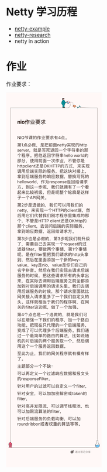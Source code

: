 # Netty 学习历程

- [netty-example](netty-example/index.md)
- [netty-research](netty-research/index.md)
- netty in action



# 作业

作业要求：

![作业要求](作业.png)